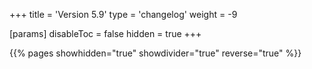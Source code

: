 +++
title = 'Version 5.9'
type = 'changelog'
weight = -9

[params]
  disableToc = false
  hidden = true
+++

{{% pages showhidden="true" showdivider="true" reverse="true" %}}
